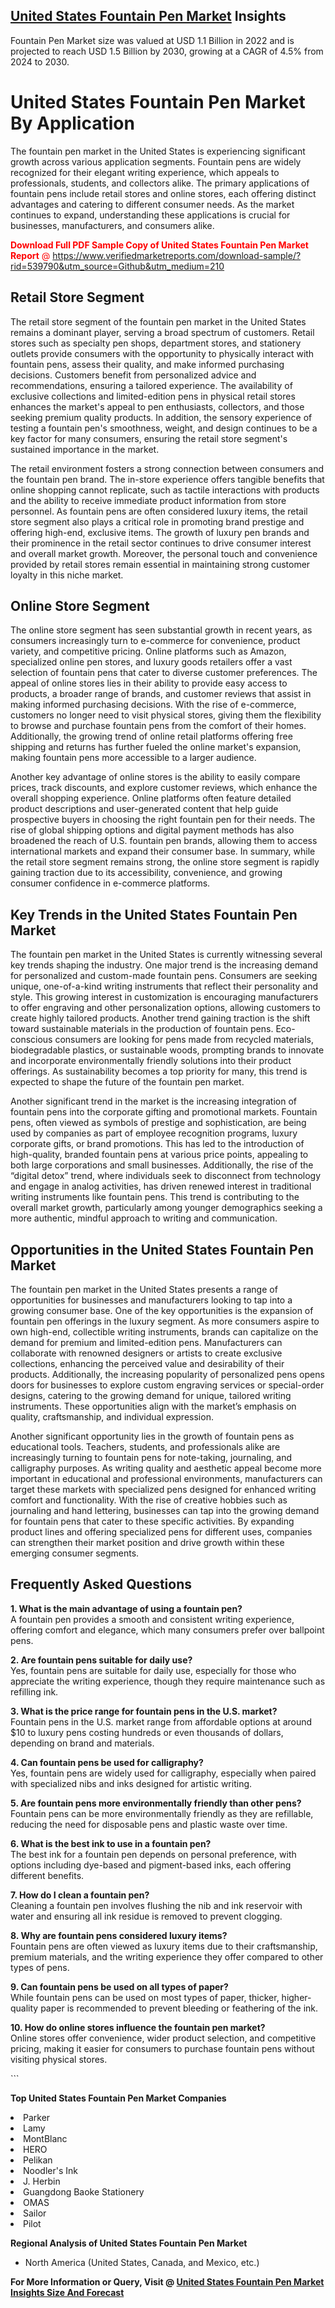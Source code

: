 <h2><a href="https://www.verifiedmarketreports.com/download-sample/?rid=539790&amp;utm_source=Github&amp;utm_medium=210" target="_blank">United States Fountain Pen Market</a> Insights</h2><p>Fountain Pen Market size was valued at USD 1.1 Billion in 2022 and is projected to reach USD 1.5 Billion by 2030, growing at a CAGR of 4.5% from 2024 to 2030.</p><p><h1>United States Fountain Pen Market By Application</h1><p>The fountain pen market in the United States is experiencing significant growth across various application segments. Fountain pens are widely recognized for their elegant writing experience, which appeals to professionals, students, and collectors alike. The primary applications of fountain pens include retail stores and online stores, each offering distinct advantages and catering to different consumer needs. As the market continues to expand, understanding these applications is crucial for businesses, manufacturers, and consumers alike. <p><span class=""><span style="color: #ff0000;"><strong>Download Full PDF Sample Copy of United States Fountain Pen Market Report</strong> @ </span><a href="https://www.verifiedmarketreports.com/download-sample/?rid=539790&amp;utm_source=Github&amp;utm_medium=210" target="_blank">https://www.verifiedmarketreports.com/download-sample/?rid=539790&amp;utm_source=Github&amp;utm_medium=210</a></span></p></p><h2>Retail Store Segment</h2><p>The retail store segment of the fountain pen market in the United States remains a dominant player, serving a broad spectrum of customers. Retail stores such as specialty pen shops, department stores, and stationery outlets provide consumers with the opportunity to physically interact with fountain pens, assess their quality, and make informed purchasing decisions. Customers benefit from personalized advice and recommendations, ensuring a tailored experience. The availability of exclusive collections and limited-edition pens in physical retail stores enhances the market's appeal to pen enthusiasts, collectors, and those seeking premium quality products. In addition, the sensory experience of testing a fountain pen's smoothness, weight, and design continues to be a key factor for many consumers, ensuring the retail store segment's sustained importance in the market.<p>The retail environment fosters a strong connection between consumers and the fountain pen brand. The in-store experience offers tangible benefits that online shopping cannot replicate, such as tactile interactions with products and the ability to receive immediate product information from store personnel. As fountain pens are often considered luxury items, the retail store segment also plays a critical role in promoting brand prestige and offering high-end, exclusive items. The growth of luxury pen brands and their prominence in the retail sector continues to drive consumer interest and overall market growth. Moreover, the personal touch and convenience provided by retail stores remain essential in maintaining strong customer loyalty in this niche market.</p><h2>Online Store Segment</h2><p>The online store segment has seen substantial growth in recent years, as consumers increasingly turn to e-commerce for convenience, product variety, and competitive pricing. Online platforms such as Amazon, specialized online pen stores, and luxury goods retailers offer a vast selection of fountain pens that cater to diverse customer preferences. The appeal of online stores lies in their ability to provide easy access to products, a broader range of brands, and customer reviews that assist in making informed purchasing decisions. With the rise of e-commerce, customers no longer need to visit physical stores, giving them the flexibility to browse and purchase fountain pens from the comfort of their homes. Additionally, the growing trend of online retail platforms offering free shipping and returns has further fueled the online market's expansion, making fountain pens more accessible to a larger audience.<p>Another key advantage of online stores is the ability to easily compare prices, track discounts, and explore customer reviews, which enhance the overall shopping experience. Online platforms often feature detailed product descriptions and user-generated content that help guide prospective buyers in choosing the right fountain pen for their needs. The rise of global shipping options and digital payment methods has also broadened the reach of U.S. fountain pen brands, allowing them to access international markets and expand their consumer base. In summary, while the retail store segment remains strong, the online store segment is rapidly gaining traction due to its accessibility, convenience, and growing consumer confidence in e-commerce platforms.</p><h2>Key Trends in the United States Fountain Pen Market</h2><p>The fountain pen market in the United States is currently witnessing several key trends shaping the industry. One major trend is the increasing demand for personalized and custom-made fountain pens. Consumers are seeking unique, one-of-a-kind writing instruments that reflect their personality and style. This growing interest in customization is encouraging manufacturers to offer engraving and other personalization options, allowing customers to create highly tailored products. Another trend gaining traction is the shift toward sustainable materials in the production of fountain pens. Eco-conscious consumers are looking for pens made from recycled materials, biodegradable plastics, or sustainable woods, prompting brands to innovate and incorporate environmentally friendly solutions into their product offerings. As sustainability becomes a top priority for many, this trend is expected to shape the future of the fountain pen market.<p>Another significant trend in the market is the increasing integration of fountain pens into the corporate gifting and promotional markets. Fountain pens, often viewed as symbols of prestige and sophistication, are being used by companies as part of employee recognition programs, luxury corporate gifts, or brand promotions. This has led to the introduction of high-quality, branded fountain pens at various price points, appealing to both large corporations and small businesses. Additionally, the rise of the “digital detox” trend, where individuals seek to disconnect from technology and engage in analog activities, has driven renewed interest in traditional writing instruments like fountain pens. This trend is contributing to the overall market growth, particularly among younger demographics seeking a more authentic, mindful approach to writing and communication.</p><h2>Opportunities in the United States Fountain Pen Market</h2><p>The fountain pen market in the United States presents a range of opportunities for businesses and manufacturers looking to tap into a growing consumer base. One of the key opportunities is the expansion of fountain pen offerings in the luxury segment. As more consumers aspire to own high-end, collectible writing instruments, brands can capitalize on the demand for premium and limited-edition pens. Manufacturers can collaborate with renowned designers or artists to create exclusive collections, enhancing the perceived value and desirability of their products. Additionally, the increasing popularity of personalized pens opens doors for businesses to explore custom engraving services or special-order designs, catering to the growing demand for unique, tailored writing instruments. These opportunities align with the market’s emphasis on quality, craftsmanship, and individual expression.<p>Another significant opportunity lies in the growth of fountain pens as educational tools. Teachers, students, and professionals alike are increasingly turning to fountain pens for note-taking, journaling, and calligraphy purposes. As writing quality and aesthetic appeal become more important in educational and professional environments, manufacturers can target these markets with specialized pens designed for enhanced writing comfort and functionality. With the rise of creative hobbies such as journaling and hand lettering, businesses can tap into the growing demand for fountain pens that cater to these specific activities. By expanding product lines and offering specialized pens for different uses, companies can strengthen their market position and drive growth within these emerging consumer segments.</p><h2>Frequently Asked Questions</h2><p><strong>1. What is the main advantage of using a fountain pen?</strong><br>A fountain pen provides a smooth and consistent writing experience, offering comfort and elegance, which many consumers prefer over ballpoint pens.</p><p><strong>2. Are fountain pens suitable for daily use?</strong><br>Yes, fountain pens are suitable for daily use, especially for those who appreciate the writing experience, though they require maintenance such as refilling ink.</p><p><strong>3. What is the price range for fountain pens in the U.S. market?</strong><br>Fountain pens in the U.S. market range from affordable options at around $10 to luxury pens costing hundreds or even thousands of dollars, depending on brand and materials.</p><p><strong>4. Can fountain pens be used for calligraphy?</strong><br>Yes, fountain pens are widely used for calligraphy, especially when paired with specialized nibs and inks designed for artistic writing.</p><p><strong>5. Are fountain pens more environmentally friendly than other pens?</strong><br>Fountain pens can be more environmentally friendly as they are refillable, reducing the need for disposable pens and plastic waste over time.</p><p><strong>6. What is the best ink to use in a fountain pen?</strong><br>The best ink for a fountain pen depends on personal preference, with options including dye-based and pigment-based inks, each offering different benefits.</p><p><strong>7. How do I clean a fountain pen?</strong><br>Cleaning a fountain pen involves flushing the nib and ink reservoir with water and ensuring all ink residue is removed to prevent clogging.</p><p><strong>8. Why are fountain pens considered luxury items?</strong><br>Fountain pens are often viewed as luxury items due to their craftsmanship, premium materials, and the writing experience they offer compared to other types of pens.</p><p><strong>9. Can fountain pens be used on all types of paper?</strong><br>While fountain pens can be used on most types of paper, thicker, higher-quality paper is recommended to prevent bleeding or feathering of the ink.</p><p><strong>10. How do online stores influence the fountain pen market?</strong><br>Online stores offer convenience, wider product selection, and competitive pricing, making it easier for consumers to purchase fountain pens without visiting physical stores.</p>```</p><p><strong>Top United States Fountain Pen Market Companies</strong></p><div data-test-id=""><p><li>Parker</li><li> Lamy</li><li> MontBlanc</li><li> HERO</li><li> Pelikan</li><li> Noodler's Ink</li><li> J. Herbin</li><li> Guangdong Baoke Stationery</li><li> OMAS</li><li> Sailor</li><li> Pilot</li></p><div><strong>Regional Analysis of&nbsp;United States Fountain Pen Market</strong></div><ul><li dir="ltr"><p dir="ltr">North America&nbsp;(United States, Canada, and Mexico, etc.)</p></li></ul><p><strong>For More Information or Query, Visit @&nbsp;</strong><strong><a href="https://www.verifiedmarketreports.com/product/fountain-pen-market-size-and-forecast/?utm_source=Github&amp;utm_medium=210" target="_blank">United States Fountain Pen Market Insights Size And Forecast</a></strong></p></div>
